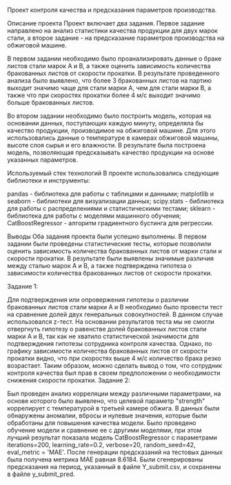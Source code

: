 Проект контроля качества и предсказания параметров производства.

Описание проекта
Проект включает два задания. Первое задание направлено на анализ статистики качества продукции для двух марок стали, а второе задание - на предсказание параметров производства на обжиговой машине.

В первом задании необходимо было проанализировать данные о браке листов стали марок A и B, а также оценить зависимость количества бракованных листов от скорости прокатки. В результате проведенного анализа было выявлено, что более 3 бракованных листов на партию выходит значимо чаще для стали марки A, чем для стали марки B, а также что при скоростях прокатки более 4 м/с выходит значимо больше бракованных листов.

Во втором задании необходимо было построить модель, которая на основании данных, поступающих каждую минуту, определяла бы качество продукции, производимое на обжиговой машине. Для этого использовались данные о температуре в камерах обжиговой машины, высоте слоя сырья и его влажности. В результате была построена модель, позволяющая предсказывать качество продукции на основе указанных параметров.

Используемый стек технологий
В проекте использовались следующие библиотеки и инструменты:

pandas - библиотека для работы с таблицами и данными;
matplotlib и seaborn - библиотеки для визуализации данных;
scipy.stats - библиотека для работы с распределениями и статистическими тестами;
sklearn - библиотека для работы с моделями машинного обучения;
CatBoostRegressor - алгоритм градиентного бустинга для регрессии.

Выводы
Оба задания проекта были успешно выполнены. В первом задании были проведены статистические тесты, которые позволили оценить зависимость количества бракованных листов от марки стали и скорости прокатки. В результате были выявлены значимые различия между сталью марок A и B, а также подтверждена гипотеза о зависимости количества бракованных листов от скорости прокатки.

Задание 1:

Для подтверждения или опровержения гипотезы о различии бракованных листов стали марки A и B необходимо было провести тест на сравнение долей двух генеральных совокупностей. В данном случае использовался z-тест.
На основании результатов теста мы не смогли отвергнуть гипотезу о равенстве долей бракованных листов стали марки A и B, так как не хватило статистической значимости для подтверждения гипотезы сотрудника контроля качества.
Однако, по графику зависимости количества бракованных листов от скорости прокатки видно, что при скоростях выше 4 м/с количество брака резко возрастает. Таким образом, можно сделать вывод о том, что сотрудник контроля качества был прав в своем предположении о необходимости снижения скорости прокатки.
Задание 2:

Был проведен анализ корреляции между различными параметрами, на основе которого было выявлено, что целевой параметр "strength" коррелирует с температурой в третьей камере обжига.
В данных были обнаружены аномалии, вбросы и нулевые значения, которые были обработаны для повышения качества модели.
Было проведено обучение модели и сравнение ее с другими моделями, при этом лучший результат показала модель CatBoostRegressor с параметрами iterations=200, learning_rate=0.2, verbose=20, random_seed=42, eval_metric = 'MAE'.
После генерации предсказаний на тестовых данных была получена метрика MAE равная 8.6184.
Были сгенерированы предсказания на период, указанный в файле Y_submit.csv, и сохранены в файле y_submit_pred.
